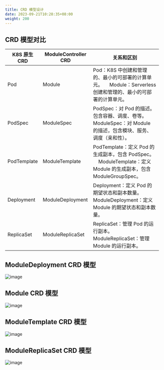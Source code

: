 ```yaml
---
title: CRD 模型设计
date: 2023-09-21T10:28:35+08:00
weight: 200
---
```


## CRD 模型对比
| K8S 原生 CRD | ModuleController CRD | 关系和区别 |
| --- | --- | --- |
| Pod | Module | Pod：K8S 中创建和管理的、最小的可部署的计算单元。     Module：Serverless 创建和管理的、最小的可部署的计算单元。 |
| PodSpec | ModuleSpec | PodSpec：对 Pod 的描述。包含容器、调度、卷等。     ModuleSpec：对 Module 的描述，包含模块、服务、调度（亲和性）。 |
| PodTemplate | ModuleTemplate | PodTemplate：定义 Pod 的生成副本，包含 PodSpec。     ModuleTemplate：定义 Module 的生成副本，包含 ModuleGroupSpec。 |
| Deployment | ModuleDeployment | Deployment：定义 Pod 的期望状态和副本数量。     ModuleDeployment：定义 Module 的期望状态和副本数量。 |
| ReplicaSet | ModuleReplicaSet | ReplicaSet：管理 Pod 的运行副本。     <br />ModuleReplicaSet：管理 Module 的运行副本。 |


## ModuleDeployment CRD 模型

![image](https://github.com/sofastack/sofa-serverless/assets/13743483/863d8ede-4904-423e-9473-77466af33c46)

## Module CRD 模型

![image](https://github.com/sofastack/sofa-serverless/assets/13743483/f4e109eb-4b10-4835-a502-7d723b1ca73c)

## ModuleTemplate CRD 模型

![image](https://github.com/sofastack/sofa-serverless/assets/13743483/db4fd36b-d698-4946-8d62-6e6651d3f18a)

## ModuleReplicaSet CRD 模型

![image](https://github.com/sofastack/sofa-serverless/assets/13743483/13fbf29e-3977-4138-b3dd-849ce871fb3b)


<br/>
